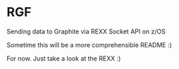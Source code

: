 RGF
===

Sending data to Graphite via REXX Socket API on z/OS

Sometime this will be a more comprehensible README :) 

For now. Just take a look at the REXX :)
